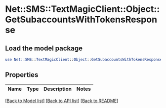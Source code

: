 # Net::SMS::TextMagicClient::Object::GetSubaccountsWithTokensResponse

## Load the model package
```perl
use Net::SMS::TextMagicClient::Object::GetSubaccountsWithTokensResponse;
```

## Properties
Name | Type | Description | Notes
------------ | ------------- | ------------- | -------------

[[Back to Model list]](../README.md#documentation-for-models) [[Back to API list]](../README.md#documentation-for-api-endpoints) [[Back to README]](../README.md)



